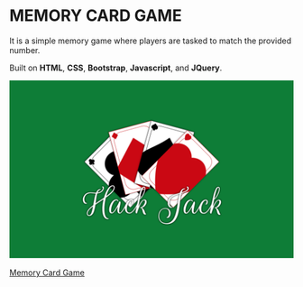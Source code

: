 # MEMORY CARD GAME

It is a simple memory game where players are tasked to match the provided number.

Built on **HTML**, **CSS**, **Bootstrap**, **Javascript**, and  **JQuery**.

![Card Game Logo](assets/images/screenshot.png)

[Memory Card Game](http://acordafrederick.github.io/hack-jack)